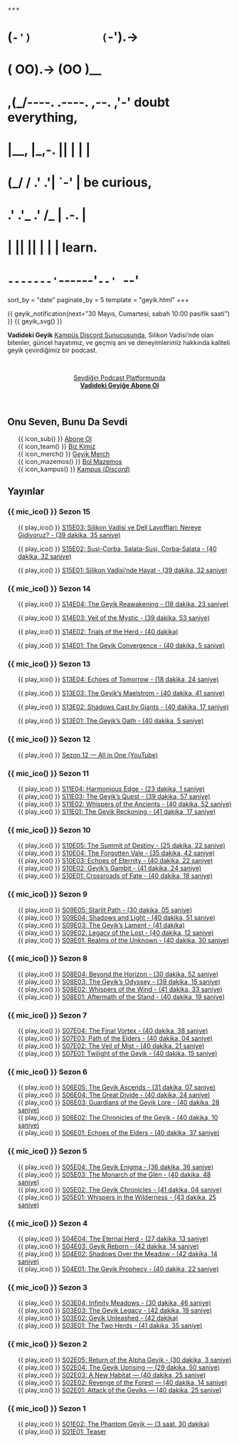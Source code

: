 +++
#   (`-')           (`-').->
#   ( OO).->        (OO )__
# ,(_/----. .----. ,--. ,'-' doubt everything,
# |__,    |\_,-.  ||  | |  |
#  (_/   /    .' .'|  `-'  | be curious,
#  .'  .'_  .'  /_ |  .-.  |
# |       ||      ||  | |  | learn.
# `-------'`------'`--' `--'

sort_by = "date"
paginate_by = 5
template = "geyik.html"
+++

{{ geyik_notification(next="30 Mayıs, Cumartesi, sabah 10:00 pasifik saati") }}
{{ geyik_svg() }}

**Vadideki Geyik** [Kampüs Discord Sunucusunda][kampus], Silikon
Vadisi’nde olan bitenler, güncel hayatımız, ve geçmiş anı ve deneyimlerimiz
hakkında kaliteli geyik çevirdiğimiz bir podcast.

<p>&nbsp;</p>
<center>
<a href="/subscribe/">Sevdiğin Podcast Platformunda<br>
<strong>Vadideki Geyiğe Abone Ol</strong></a>
</center>
<p>&nbsp;</p>

<div style="clear:both;"></div>

## Onu Seven, Bunu Da Sevdi

- {{ icon_sub() }} [Abone Ol](@/vadideki-geyik/subscribe.md)
- {{ icon_team() }} [Biz Kimiz](@/vadideki-geyik/team.md)
- {{ icon_merch() }} [Geyik Merch](https://geyik.store/)
- {{ icon_mazemos() }} [Bol Mazemos](@/vadideki-geyik/bol-mazemos.md)
- {{ icon_kampus() }} [Kampus (*Discord*)](https://discord.gg/kampus)

## Yayınlar

<style>
li {list-style-type: none;}
</style>

### {{ mic_ico() }}️ Sezon 15

- {{ play_ico() }} <a href="https://podcasters.spotify.com/pod/show/vadideki-geyik/episodes/S15E03-Silikon-Vadisi-ve-Dell-Layofflari-Nereye-Gidiyoruz-e2n1qmf/a-abfn68p">S15E03: Silikon Vadisi ve Dell Layofflari: Nereye Gidiyoruz? - (39 dakika, 35 saniye)</a>

- {{ play_ico() }} <a href="https://podcasters.spotify.com/pod/show/vadideki-geyik/episodes/S15E02-Sui-orba--Salata-Sui--orba-Salata-e2n1qij/a-abfn63g">S15E02: Suşi-Çorba, Salata-Suşi, Çorba-Salata - (40 dakika, 32 saniye)</a>

- {{ play_ico() }} <a href="https://podcasters.spotify.com/pod/show/vadideki-geyik/episodes/S15E01-Silikon-Vadisinde-Hayat-e2n1qg2/a-abfn60m">S15E01: Silikon Vadisi’nde Hayat - (39 dakika, 32 saniye)</a>

### {{ mic_ico() }}️ Sezon 14

- {{ play_ico() }} <a href="https://podcasters.spotify.com/pod/show/vadideki-geyik/episodes/S14E04-The-Geyik-Reawakening-e2jgdnt">S14E04: The Geyik Reawakening - (18 dakika, 23 saniye)</a>

- {{ play_ico() }} <a href="https://podcasters.spotify.com/pod/show/vadideki-geyik/episodes/S14E03-Veil-of-the-Mystic-e2jgdjs">S14E03: Veil of the Mystic - (39 dakika, 53 saniye)</a>

- {{ play_ico() }} <a href="https://podcasters.spotify.com/pod/show/vadideki-geyik/episodes/S14E02-Trials-of-the-Herd-e2jgdbe">S14E02: Trials of the Herd - (40 dakika)</a>

- {{ play_ico() }} <a href="https://podcasters.spotify.com/pod/show/vadideki-geyik/episodes/S14E01-The-Geyik-Convergence-e2jgd5s">S14E01: The Geyik Convergence - (40 dakika, 5 saniye)</a>

### {{ mic_ico() }}️ Sezon 13

- {{ play_ico() }} <a href="https://podcasters.spotify.com/pod/show/vadideki-geyik/episodes/S13E04-Echoes-of-Tomorrow-e2hogkd">S13E04: Echoes of Tomorrow - (18 dakika, 24 saniye)</a>

- {{ play_ico() }} <a href="https://podcasters.spotify.com/pod/show/vadideki-geyik/episodes/S13E03-The-Geyiks-Maelstrom-e2hogj6">S13E03: The Geyik’s Maelstrom - (40 dakika, 41 saniye)</a>

- {{ play_ico() }} <a href="https://podcasters.spotify.com/pod/show/vadideki-geyik/episodes/S13E02-Shadows-Cast-by-Giants-e2hoghr/a-ab4bc0j">S13E02: Shadows Cast by Giants - (40 dakika, 17 saniye)</a>

- {{ play_ico() }} <a href="https://podcasters.spotify.com/pod/show/vadideki-geyik/episodes/S13E01-The-Geyiks-Oath-e2hogg1/a-ab4bbrm">S13E01: The Geyik’s Oath - (40 dakika, 5 saniye)</a>

### {{ mic_ico() }}️ Sezon 12

- {{ play_ico() }} <a href="https://www.youtube.com/watch?v=dccD6mPo7Dc">Sezon 12 — All in One (YouTube)</a>

### {{ mic_ico() }}️️ Sezon 11

- {{ play_ico() }} <a href="https://podcasters.spotify.com/pod/show/vadideki-geyik/episodes/S11E04-Harmonious-Edge-e2fopst/a-aavht92">S11E04: Harmonious Edge - (23 dakika, 1 saniye)</a>
- {{ play_ico() }} <a href="https://podcasters.spotify.com/pod/show/vadideki-geyik/episodes/S11E03-The-Geyiks-Quest-e2fopq2/a-aavhsuq">S11E03: The Geyik’s Quest - (39 dakika, 57 saniye)</a>
- {{ play_ico() }} <a href="https://podcasters.spotify.com/pod/show/vadideki-geyik/episodes/S11E02-Whispers-of-the-Ancients-e2fopb8/a-aavhsof">S11E02: Whispers of the Ancients - (40 dakika, 52 saniye)</a>
- {{ play_ico() }} <a href="https://podcasters.spotify.com/pod/show/vadideki-geyik/episodes/S11E01-The-Geyik-Reckoning-e2fop7r">S11E01: The Geyik Reckoning - (41 dakika, 17 saniye)</a>

### {{ mic_ico() }}️ Sezon 10

- {{ play_ico() }} <a href="https://podcasters.spotify.com/pod/show/vadideki-geyik/episodes/S10E05-The-Summit-of-Destiny-e2f1ve2/a-aata7h9">S10E05: The Summit of Destiny - (25 dakika, 22 saniye)</a>
- {{ play_ico() }} <a href="https://podcasters.spotify.com/pod/show/vadideki-geyik/episodes/S10E04-The-Forgotten-Vale-e2f1v9s/a-aata775">S10E04: The Forgotten Vale - (35 dakika, 42 saniye)</a>
- {{ play_ico() }} <a href="https://podcasters.spotify.com/pod/show/vadideki-geyik/episodes/S10E03-Echoes-of-Eternity-e2f1v65/a-aata6u8">S10E03: Echoes of Eternity - (40 dakika, 22 saniye)</a>
- {{ play_ico() }} <a href="https://podcasters.spotify.com/pod/show/vadideki-geyik/episodes/S10E02-Geyiks-Gambit-e2f1v0b/a-aata6eu">S10E02: Geyik’s Gambit - (41 dakika, 24 saniye)</a>
- {{ play_ico() }} <a href="https://podcasters.spotify.com/pod/show/vadideki-geyik/episodes/S10E01-Crossroads-of-Fate-e2f1mh0/a-aat9e19">S10E01: Crossroads of Fate - (40 dakika, 18 saniye)</a>

### {{ mic_ico() }}️️ Sezon 9

- {{ play_ico() }} <a href="https://podcasters.spotify.com/pod/show/vadideki-geyik/episodes/S09E05-Starlit-Path-e2eimbt/a-aartfdd">S09E05: Starlit Path - (30 dakika, 05 saniye)</a>
- {{ play_ico() }} <a href="https://podcasters.spotify.com/pod/show/vadideki-geyik/episodes/S09E04-Shadows-and-Light-e2eim79/a-aartf19">S09E04: Shadows and Light - (40 dakika, 51 saniye)</a>
- {{ play_ico() }} <a href="https://podcasters.spotify.com/pod/show/vadideki-geyik/episodes/S09E03-The-Geyiks-Lament-e2eim2v/a-aartelf">S09E03: The Geyik’s Lament - (41 dakika)</a>
- {{ play_ico() }} <a href="https://podcasters.spotify.com/pod/show/vadideki-geyik/episodes/S09E02-Legacy-of-the-Lost-e2eilt6/a-aarte77">S09E02: Legacy of the Lost - (40 dakika, 12 saniye)</a>
- {{ play_ico() }} <a href="https://podcasters.spotify.com/pod/show/vadideki-geyik/episodes/S9E01-Realms-of-the-Unknown-e2eilof/a-aartdp6">S09E01: Realms of the Unknown - (40 dakika, 30 saniye)</a>

### {{ mic_ico() }}️ Sezon 8

- {{ play_ico() }} <a href="https://podcasters.spotify.com/pod/show/vadideki-geyik/episodes/S08E04-Beyond-the-Horizon-e2dtcm9/a-aaq2svq">S08E04: Beyond the Horizon - (30 dakika, 52 saniye)</a>
- {{ play_ico() }} <a href="https://podcasters.spotify.com/pod/show/vadideki-geyik/episodes/S08E03-The-Geyiks-Odyssey-e2dtckf/a-aaq2spe">S08E03: The Geyik’s Odyssey - (39 dakika, 15 saniye)</a>
- {{ play_ico() }} <a href="https://podcasters.spotify.com/pod/show/vadideki-geyik/episodes/S08E02-Whispers-of-the-Wind-e2dtcie/a-aaq2sj9">S08E02: Whispers of the Wind - (41 dakika, 33 saniye)</a>
- {{ play_ico() }} <a href="https://podcasters.spotify.com/pod/show/vadideki-geyik/episodes/S08E01-Aftermath-of-the-Stand-e2dtcg7/a-aaq2sc8">S08E01: Aftermath of the Stand - (40 dakika, 19 saniye)</a>

### {{ mic_ico() }}️ Sezon 7

- {{ play_ico() }} <a href="https://podcasters.spotify.com/pod/show/vadideki-geyik/episodes/S07E04-The-Final-Vortex-e2db81h">S07E04: The Final Vortex - (40 dakika, 38 saniye)</a>
- {{ play_ico() }} <a href="https://podcasters.spotify.com/pod/show/vadideki-geyik/episodes/S07E03-Path-of-the-Elders-e2db7sk/a-aaof568">S07E03: Path of the Elders - (40 dakika, 04 saniye)</a>
- {{ play_ico() }} <a href="https://podcasters.spotify.com/pod/show/vadideki-geyik/episodes/S07E02-The-Veil-of-Mist-e2db7p7/a-aaof4pr">S07E02: The Veil of Mist - (40 dakika, 21 saniye)</a>
- {{ play_ico() }} <a href="https://podcasters.spotify.com/pod/show/vadideki-geyik/episodes/S07E01-Twilight-of-the-Geyik-e2db7ce/a-aaof4c0">S07E01: Twilight of the Geyik - (40 dakika, 15 saniye)</a>

### {{ mic_ico() }}️ Sezon 6

- {{ play_ico() }} <a href="https://podcasters.spotify.com/pod/show/vadideki-geyik/episodes/S06E05-The-Geyik-Ascends-e2cb46i">S06E05: The Geyik Ascends - (31 dakika, 07 saniye)</a>
- {{ play_ico() }} <a href="https://podcasters.spotify.com/pod/show/vadideki-geyik/episodes/S06E04-The-Great-Divide-e2cb42q">S06E04: The Great Divide - (40 dakika, 24 saniye)</a>
- {{ play_ico() }} <a href="https://podcasters.spotify.com/pod/show/vadideki-geyik/episodes/S06E03-Guardians-of-the-Geyik-Lore-e2cb3ub/a-aalauk1">S06E03: Guardians of the Geyik Lore - (40 dakika, 28 saniye)</a>
- {{ play_ico() }} <a href="https://podcasters.spotify.com/pod/show/vadideki-geyik/episodes/S06E02-The-Chronicles-of-the-Geyik-e2cb3pj/a-aalau6o">S06E02: The Chronicles of the Geyik - (40 dakika, 10 saniye)</a>
- {{ play_ico() }} <a href="https://podcasters.spotify.com/pod/show/vadideki-geyik/episodes/S06E01-Echoes-of-the-Elders-e2cb3kl">S06E01: Echoes of the Elders - (40 dakika, 37 saniye)</a>

### {{ mic_ico() }}️ Sezon 5

- {{ play_ico() }} <a href="https://podcasters.spotify.com/pod/show/vadideki-geyik/episodes/S05E04-The-Geyik-Enigma-e2bl2su/a-aaj4qnb">S05E04: The Geyik Enigma - (36 dakika, 36 saniye)</a>
- {{ play_ico() }} <a href="https://podcasters.spotify.com/pod/show/vadideki-geyik/episodes/S05E03-The-Monarch-of-the-Glen-e2bl2qr/a-aaj4qik">S05E03: The Monarch of the Glen - (40 dakika, 48 saniye)</a>
- {{ play_ico() }} <a href="https://podcasters.spotify.com/pod/show/vadideki-geyik/episodes/S05E02-The-Geyik-Chronicles-e2bl2ok">S05E02: The Geyik Chronicles - (41 dakika, 04 saniye)</a>
- {{ play_ico() }} <a href="https://podcasters.spotify.com/pod/show/vadideki-geyik/episodes/S05E01-Whispers-in-the-Wilderness-e2bl2ln/a-aaj4q52">S05E01: Whispers in the Wilderness - (43 dakika, 25 saniye)</a>

### {{ mic_ico() }}️ Sezon 4

- {{ play_ico() }} <a href="https://podcasters.spotify.com/pod/show/vadideki-geyik/episodes/S04E04-The-Eternal-Herd-e2bb3sn/a-aai5rjn">S04E04: The Eternal Herd - (27 dakika, 13 saniye)</a>
- {{ play_ico() }} <a href="https://podcasters.spotify.com/pod/show/vadideki-geyik/episodes/S04E03-Geyik-Reborn-e2bb3qk/a-aai5rbi">S04E03: Geyik Reborn - (42 dakika, 14 saniye)</a>
- {{ play_ico() }} <a href="https://podcasters.spotify.com/pod/show/vadideki-geyik/episodes/S04E02-Shadows-Over-the-Meadow-e2bb3ni/a-aai5r3n">S04E02: Shadows Over the Meadow - (42 dakika, 14 saniye)</a>
- {{ play_ico() }} <a href="https://podcasters.spotify.com/pod/show/vadideki-geyik/episodes/S04E01-The-Geyik-Prophecy-e2bb3k2/a-aai5qpo">S04E01: The Geyik Prophecy - (40 dakika, 22 saniye)</a>

### {{ mic_ico() }}️ Sezon 3

- {{ play_ico() }} <a href="https://podcasters.spotify.com/pod/show/vadideki-geyik/episodes/S03E04-Infinity-Meadows-e2b429k">S03E04: Infinity Meadows - (30 dakika, 46 saniye)</a>
- {{ play_ico() }} <a href="https://podcasters.spotify.com/pod/show/vadideki-geyik/episodes/S03E03-The-Geyik-Legacy-e2b41t9/a-aahg0vt">S03E03: The Geyik Legacy - (42 dakika, 19 saniye)</a>
- {{ play_ico() }} <a href="https://podcasters.spotify.com/pod/show/vadideki-geyik/episodes/S03E02-Geyik-Unleashed-e2b41ds/a-aahfv8s">S03E02: Geyik Unleashed - (42 dakika)</a>
- {{ play_ico() }} <a href="https://podcasters.spotify.com/pod/show/vadideki-geyik/episodes/S03E01-The-Two-Herds-e2b405r/a-aahfrg9">S03E01: The Two Herds - (41 dakika, 35 saniye)</a>

### {{ mic_ico() }}️️ Sezon 2

- {{ play_ico() }} <a href="https://podcasters.spotify.com/pod/show/vadideki-geyik/episodes/Episode-6-Return-of-the-Alpha-Geyik-e2af2qb">S02E05: Return of the Alpha Geyik - (30 dakika, 3 saniye)</a>
- {{ play_ico() }} <a href="https://podcasters.spotify.com/pod/show/vadideki-geyik/episodes/Episode-5-The-Geyik-Uprising-e2af2lq/a-aafdu79">S02E04: The Geyik Uprising — (29 dakika, 50 saniye)</a>
- {{ play_ico() }} <a href="https://podcasters.spotify.com/pod/show/vadideki-geyik/episodes/Episode-4-A-New-Habitat-e2af2gh/a-aafdtml">S02E03: A New Habitat — (40 dakika, 25 saniye)</a>
- {{ play_ico() }} <a href="https://podcasters.spotify.com/pod/show/vadideki-geyik/episodes/Episode-3-Revenge-of-the-Forest-e2af2a9/a-aafdstr">S02E02: Revenge of the Forest — (40 dakika, 14 saniye)</a>
- {{ play_ico() }} <a href="https://podcasters.spotify.com/pod/show/vadideki-geyik/episodes/Episode-2-Attack-of-the-Geyiks-e2adunu">S02E01: Attack of the Geyiks — (40 dakika, 25 saniye)</a>

### {{ mic_ico() }}️ Sezon 1

- {{ play_ico() }} <a href="https://podcasters.spotify.com/pod/show/vadideki-geyik/episodes/Episode-1-The-Phantom-Geyik-e2a118j">S01E02: The Phantom Geyik — (3 saat, 30 dakika)</a>
- {{ play_ico() }} <a href="https://podcasters.spotify.com/pod/show/vadideki-geyik/episodes/Episode-0-Teaser-e29mtet/a-aad346i">S01E01: Teaser</a>

<p>&nbsp;</p>

[kampus]: https://discord.gg/kampus 'katıl kurt!'
